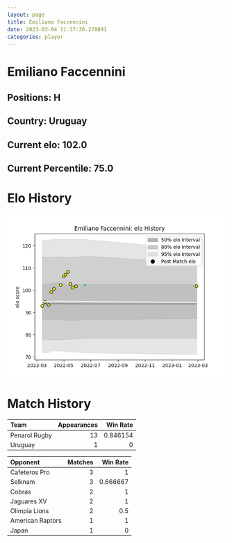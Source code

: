 ```yaml
---  
layout: page  
title: Emiliano Faccennini  
date: 2023-03-04 11:37:36.278891  
categories: player  
---
```

# Emiliano Faccennini

## Positions: H

## Country: Uruguay

## Current elo: 102.0

## Current Percentile: 75.0

# Elo History


![elo history](history_EmilianoFaccennini.png)
# Match History


| Team          |   Appearances |   Win Rate |
|:--------------|--------------:|-----------:|
| Penarol Rugby |            13 |   0.846154 |
| Uruguay       |             1 |   0        |

| Opponent         |   Matches |   Win Rate |
|:-----------------|----------:|-----------:|
| Cafeteros Pro    |         3 |   1        |
| Selknam          |         3 |   0.666667 |
| Cobras           |         2 |   1        |
| Jaguares XV      |         2 |   1        |
| Olimpia Lions    |         2 |   0.5      |
| American Raptors |         1 |   1        |
| Japan            |         1 |   0        |